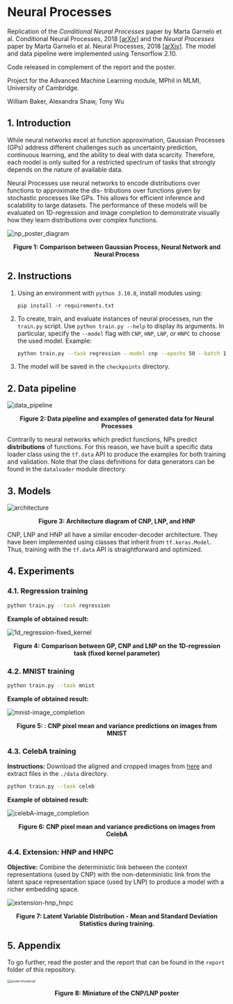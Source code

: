 # Neural Processes
Replication of the *Conditional Neural Processes* paper by Marta Garnelo et al. Conditional Neural Processes, 2018 [[arXiv](https://arxiv.org/abs/1807.01613)] and the *Neural Processes* paper by Marta Garnelo et al. Neural Processes, 2018 [[arXiv](https://arxiv.org/abs/1807.01622)]. The model and data pipeline were implemented using Tensorflow 2.10.

Code released in complement of the report and the poster.



Project for the Advanced Machine Learning module, MPhil in MLMI, University of Cambridge.

William Baker, Alexandra Shaw, Tony Wu



## 1. Introduction

While neural networks excel at function approximation, Gaussian Processes (GPs) address different challenges such as uncertainty prediction, continuous learning, and the ability to deal with data scarcity. Therefore, each model is only suited for a restricted spectrum of tasks that strongly depends on the nature of available data.

Neural Processes use neural networks to encode distributions over functions to approximate the dis- tributions over functions given by stochastic processes like GPs. This allows for efficient inference and scalability to large datasets. The performance of these models will be evaluated on 1D-regression and image completion to demonstrate visually how they learn distributions over complex functions.



![np_poster_diagram](figs/1-introduction/np_poster_diagram.png)

<p align = "center"> <b>Figure 1: Comparison between Gaussian Process, Neural Network and Neural Process</b></p>



## 2. Instructions

1. Using an environment with `python 3.10.8`, install modules using:

   ```
   pip install -r requirements.txt
   ```

2. To create, train, and evaluate instances of neural processes, run the `train.py` script. Use `python train.py --help` to display its arguments. In particular, specify the `--model` flag with `CNP`, `HNP`, `LNP`, or `HNPC` to choose the used model. Example:

   ```bash
   python train.py --task regression --model cnp --epochs 50 --batch 128
   ```

3. The model will be saved in the `checkpoints` directory.



## 2. Data pipeline

![data_pipeline](figs/2-data_pipeline/data_pipeline.png)

<p align = "center"> <b>Figure 2: Data pipeline and examples of generated data for Neural Processes</b></p>

Contrarily to neural networks which predict functions, NPs predict **distributions** of functions. For this reason, we have built a specific data loader class using the `tf.data` API to produce the examples for both training and validation. Note that the class definitions for data generators can be found in the `dataloader` module directory.



## 3. Models

![architecture](figs/3-models/architecture.png)

<p align = "center"> <b>Figure 3: Architecture diagram of CNP, LNP, and HNP</b></p>

CNP, LNP and HNP all have a similar encoder-decoder architecture. They have been implemented using classes that inherit from `tf.keras.Model`. Thus, training with the `tf.data` API is straightforward and optimized.



## 4. Experiments

### 4.1. Regression training

```bash
python train.py --task regression
```

**Example of obtained result:**

![1d_regression-fixed_kernel](figs/4-experiments/1d_regression-fixed_kernel.jpeg)

<p align = "center"> <b>Figure 4: Comparison between GP, CNP and LNP on the 1D-regression task (fixed kernel parameter)</b></p>



### 4.2. MNIST training

```bash
python train.py --task mnist
```

**Example of obtained result:**

![mnist-image_completion](figs/4-experiments/mnist-image_completion.png)

<p align = "center"> <b>Figure 5: : CNP pixel mean and variance predictions on images from MNIST</b></p>



### 4.3. CelebA training

**Instructions:** Download the aligned and cropped images from [here](https://mmlab.ie.cuhk.edu.hk/projects/CelebA.html) and extract files in the  `./data` directory.

```bash
python train.py --task celeb
```

**Example of obtained result:**

![celebA-image_completion](figs/4-experiments/celebA-image_completion.jpg)

<p align = "center"> <b>Figure 6: CNP pixel mean and variance predictions on images from CelebA</b></p>



### 4.4. Extension: HNP and HNPC

**Objective:** Combine the deterministic link between the context representations (used by CNP) with the non-deterministic link from the latent space representation space (used by LNP) to produce a model with a richer embedding space.

![extension-hnp_hnpc](figs/4-experiments/extension-hnp_hnpc.png)

<p align = "center"> <b>Figure 7: Latent Variable Distribution - Mean and Standard Deviation Statistics during training.</b></p>



## 5. Appendix

To go further, read the poster and the report that can be found in the `report` folder of this repository.

<img src="report/poster-thumbnail.jpg" alt="poster-thumbnail" style="zoom:50%;" />

<p align = "center"> <b>Figure 8: Miniature of the CNP/LNP poster</b></p>

